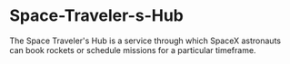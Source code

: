 # Space-Traveler-s-Hub
The Space Traveler's Hub is a service through which SpaceX astronauts can book rockets or schedule missions for a particular timeframe.
